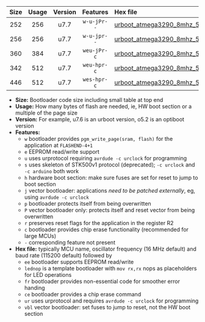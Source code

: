 |Size|Usage|Version|Features|Hex file|
|:-:|:-:|:-:|:-:|:--|
|252|256|u7.7|`w-u-jPr--`|[urboot_atmega3290_8mhz_500000bps_lednop_ur_vbl.hex](https://raw.githubusercontent.com/stefanrueger/urboot.hex/main/mcus/atmega3290/fcpu_8mhz/500000_bps/urboot_atmega3290_8mhz_500000bps_lednop_ur_vbl.hex)|
|256|256|u7.7|`w-u-jpr--`|[urboot_atmega3290_8mhz_500000bps_lednop_fr_ur_vbl.hex](https://raw.githubusercontent.com/stefanrueger/urboot.hex/main/mcus/atmega3290/fcpu_8mhz/500000_bps/urboot_atmega3290_8mhz_500000bps_lednop_fr_ur_vbl.hex)|
|360|384|u7.7|`weu-jPr-c`|[urboot_atmega3290_8mhz_500000bps_ee_lednop_fr_ce_ur_vbl.hex](https://raw.githubusercontent.com/stefanrueger/urboot.hex/main/mcus/atmega3290/fcpu_8mhz/500000_bps/urboot_atmega3290_8mhz_500000bps_ee_lednop_fr_ce_ur_vbl.hex)|
|342|512|u7.7|`weu-hpr-c`|[urboot_atmega3290_8mhz_500000bps_ee_lednop_fr_ce_ur.hex](https://raw.githubusercontent.com/stefanrueger/urboot.hex/main/mcus/atmega3290/fcpu_8mhz/500000_bps/urboot_atmega3290_8mhz_500000bps_ee_lednop_fr_ce_ur.hex)|
|446|512|u7.7|`wes-hpr-c`|[urboot_atmega3290_8mhz_500000bps_ee_lednop_fr_ce.hex](https://raw.githubusercontent.com/stefanrueger/urboot.hex/main/mcus/atmega3290/fcpu_8mhz/500000_bps/urboot_atmega3290_8mhz_500000bps_ee_lednop_fr_ce.hex)|

- **Size:** Bootloader code size including small table at top end
- **Usage:** How many bytes of flash are needed, ie, HW boot section or a multiple of the page size
- **Version:** For example, u7.6 is an urboot version, o5.2 is an optiboot version
- **Features:**
  + `w` bootloader provides `pgm_write_page(sram, flash)` for the application at `FLASHEND-4+1`
  + `e` EEPROM read/write support
  + `u` uses urprotocol requiring `avrdude -c urclock` for programming
  + `s` uses skeleton of STK500v1 protocol (deprecated); `-c urclock` and `-c arduino` both work
  + `h` hardware boot section: make sure fuses are set for reset to jump to boot section
  + `j` vector bootloader: applications *need to be patched externally*, eg, using `avrdude -c urclock`
  + `p` bootloader protects itself from being overwritten
  + `P` vector bootloader only: protects itself and reset vector from being overwritten
  + `r` preserves reset flags for the application in the register R2
  + `c` bootloader provides chip erase functionality (recommended for large MCUs)
  + `-` corresponding feature not present
- **Hex file:** typically MCU name, oscillator frequency (16 MHz default) and baud rate (115200 default) followed by
  + `ee` bootloader supports EEPROM read/write
  + `lednop` is a template bootloader with `mov rx,rx` nops as placeholders for LED operations
  + `fr` bootloader provides non-essential code for smoother error handing
  + `ce` bootloader provides a chip erase command
  + `ur` uses urprotocol and requires `avrdude -c urclock` for programming
  + `vbl` vector bootloader: set fuses to jump to reset, not the HW boot section
